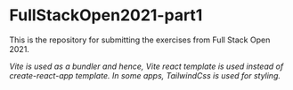 # FullStackOpen2021-part1

This is the repository for submitting the exercises from Full Stack Open 2021. 

*Vite is used as a bundler and hence, Vite react template is used instead of create-react-app template. In some apps, TailwindCss is used for styling.*
